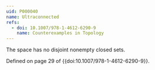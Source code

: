 ```yaml
---
uid: P000040
name: Ultraconnected
refs:
  - doi: 10.1007/978-1-4612-6290-9
    name: Counterexamples in Topology
---
```


The space has no disjoint nonempty closed sets.

Defined on page 29 of {{doi:10.1007/978-1-4612-6290-9}}.

